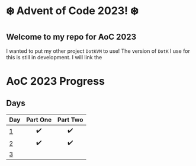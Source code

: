 # ❄️ Advent of Code 2023! ❄️

## Welcome to my repo for AoC 2023

I wanted to put my other project `DotKVM` to use! The version of `DotK` I use for this is still in development. I will link the  

# AoC 2023 Progress
## Days
| Day | Part One | Part Two |
|---|:---:|:---:|
|[1](https://adventofcode.com/2023/day/1)|✔️|✔️|
|[2](https://adventofcode.com/2023/day/2)|✔️|✔️|
|[3](https://adventofcode.com/2023/day/3)|||

